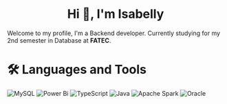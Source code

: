 <h1 align="center">Hi 👋, I'm Isabelly</h1>

Welcome to my profile, I'm a Backend developer. Currently studying for my 2nd semester in Database at **FATEC**.


# 🛠️ Languages and Tools
![MySQL](https://img.shields.io/badge/mysql-4479A1.svg?style=for-the-badge&logo=mysql&logoColor=white) ![Power Bi](https://img.shields.io/badge/power_bi-F2C811?style=for-the-badge&logo=powerbi&logoColor=black) ![TypeScript](https://img.shields.io/badge/typescript-%23007ACC.svg?style=for-the-badge&logo=typescript&logoColor=white) ![Java](https://img.shields.io/badge/java-%23ED8B00.svg?style=for-the-badge&logo=openjdk&logoColor=white) ![Apache Spark](https://img.shields.io/badge/Apache%20Spark-FDEE21?style=for-the-badge&logo=apachespark&logoColor=black) ![Oracle](https://img.shields.io/badge/Oracle-F80000?style=for-the-badge&logo=oracle&logoColor=white)


